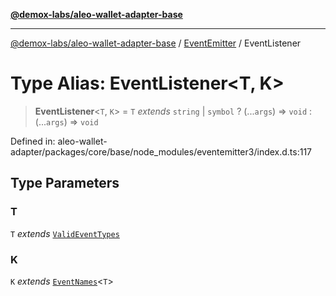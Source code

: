 [**@demox-labs/aleo-wallet-adapter-base**](../../../../README.md)

***

[@demox-labs/aleo-wallet-adapter-base](../../../../README.md) / [EventEmitter](../README.md) / EventListener

# Type Alias: EventListener\<T, K\>

> **EventListener**\<`T`, `K`\> = `T` *extends* `string` \| `symbol` ? (...`args`) => `void` : (...`args`) => `void`

Defined in: aleo-wallet-adapter/packages/core/base/node\_modules/eventemitter3/index.d.ts:117

## Type Parameters

### T

`T` *extends* [`ValidEventTypes`](ValidEventTypes.md)

### K

`K` *extends* [`EventNames`](EventNames.md)\<`T`\>
